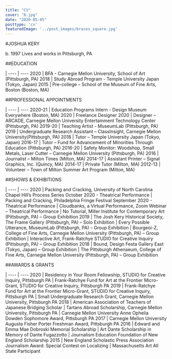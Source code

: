 ```yaml
---
title: "CV"
cover: "8.jpg"
date: "2020-05-05"
posttype: 'cv'
featuredImage: '../post_images/braces_square.jpg'
---
```


#JOSHUA KERY

b. 1997 Lives and works in Pittsburgh, PA

##EDUCATION

 | 
---- | ----
2020 | BFA - Carnegie Mellon University, School of Art (Pittsburgh, PA)
2018 | Study Abroad Program - Temple University Japan (Tokyo, Japan)
2015 | Pre-college – School of the Museum of Fine Arts, Boston (Boston, MA)

##PROFESSIONAL APPOINTMENTS

 | 
---- | ----
2020-21 | Education Programs Intern - Design Museum Everywhere (Boston, MA)
2020 | Freelance Designer
2020 | Designer – ARCADE, Carnegie Mellon University Entertainment Technology Center (Pittsburgh, PA)
2019-20 | Teaching Artist - MuseumLab (Pittsburgh, PA)
2019 | Undergraduate Research Assistant – ClassInsight, Carnegie Mellon University(Pittsburgh, PA)
2018 | Tutor – Temple University Japan (Tokyo, Japan)
2016-17 | Tutor – Fund for Advancement of Minorities Through Education (Pittsburgh, PA)
2016-20 | Safety Monitor: Woodshop, Small Metals, Laser Cutter – Carnegie Mellon University (Pittsburgh, PA)
2016 | Journalist – Milton Times (Milton, MA)
2014-17 | Assistant Printer – Signal Graphics, Inc. (Quincy, MA)
2014-17 | Private Tutor (Milton, MA)
2012-13 | Volunteer – Town of Milton Summer Art Program (Milton, MA)

##SHOWS & EXHIBITIONS

 | 
---- | ----
2020 | Packing and Cracking, University of North Carolina Chapel Hill’s Process Series October 2020 - Theatrical Performance
<i></i> | Packing and Cracking, Philadelphia Fringe Festival September 2020 - Theatrical Performance
<i></i> | Cloudbanks, a Virtual Performance, Zoom Webinar – Theatrical Performance
<i></i> | No Tutorial, Miller Institute for Contemporary Art (Pittsburgh, PA) – Group Exhibition
2019 | The Josh Kery Historical Society, The Frame Gallery (Pittsburgh, PA) – Solo Exhibition
<i></i>  | Every Possible Utterance, MuseumLab (Pittsburgh, PA) – Group Exhibition
<i></i>  | Bourgeoi-Z, College of Fine Arts, Carnegie Mellon University (Pittsburgh, PA) – Group Exhibition
<i></i>  | Interactive Art, Frank-Ratchye STUDIO for Creative Inquiry (Pittsburgh, PA) – Group Exhibition
2018 | Bound, Design Festa Gallery East (Tokyo, Japan) – Group Exhibition
<i></i>  | The Pittsburgh Athenaeum, College of Fine Arts, Carnegie Mellon University (Pittsburgh, PA) – Group Exhibition

##AWARDS & GRANTS

 | 
---- | ----
2020 | Residency in Your Room Fellowship, STUDIO for Creative Inquiry, Pittsburgh PA
<i></i>  | Frank-Ratchye Fund for Art at the Frontier Micro-Grant, STUDIO for Creative Inquiry, Pittsburgh PA
2019 | Frank-Ratchye Fund for Art at the Frontier Micro-Grant, STUDIO for Creative Inquiry, Pittsburgh PA
<i></i>  | Small Undergraduate Research Grant, Carnegie Mellon University, Pittsburgh PA
2018 | American Association of Teachers of Japanese Bridging Scholar
<i></i>  | Tartans Abroad Scholarship, Carnegie Mellon University, Pittsburgh PA
<i></i>  | Carnegie Mellon University Anne Ophelia Dowden Sophomore Award, Pittsburgh PA
2017 | Carnegie Mellon University Augusta Fisher Porter Freshman Award, Pittsburgh PA
2016 | Edward and Emma Mae Dobroski Memorial Scholarship
<i></i>  | Art Dante Scholarship in Memory of Dante Fugazzotto
<i></i>  | Journalism Education Foundation of New England Scholarship
2015 | New England Scholastic Press Association Journalism Award: Special Contest on Localizing
<i></i>  | Massachusetts Art All State Participant
